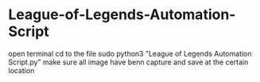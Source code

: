 # League-of-Legends-Automation-Script
open terminal
cd to the file 
sudo python3 "League of Legends Automation Script.py"
make sure all image have benn capture and save at the certain location
